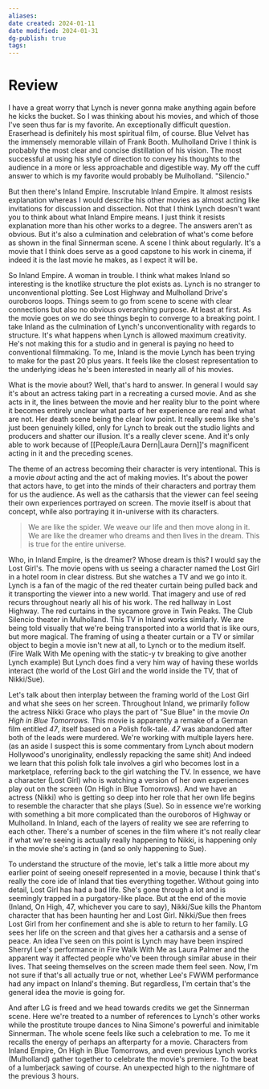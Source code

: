 ```yaml
---
aliases: 
date created: 2024-01-11
date modified: 2024-01-31
dg-publish: true
tags: 
---
```


# Review

I have a great worry that Lynch is never gonna make anything again before he kicks the bucket. So I was thinking about his movies, and which of those I've seen thus far is my favorite. An exceptionally difficult question. Eraserhead is definitely his most spiritual film, of course. Blue Velvet has the immensely memorable villain of Frank Booth. Mulholland Drive I think is probably the most clear and concise distillation of his vision. The most successful at using his style of direction to convey his thoughts to the audience in a more or less approachable and digestible way. My off the cuff answer to which is my favorite would probably be Mulholland. "Silencio."

But then there's Inland Empire. Inscrutable Inland Empire. It almost resists explanation whereas I would describe his other movies as almost acting like invitations for discussion and dissection. Not that I think Lynch doesn't want you to think about what Inland Empire means. I just think it resists explanation more than his other works to a degree. The answers aren't as obvious. But it's also a culmination and celebration of what's come before as shown in the final Sinnerman scene. A scene I think about regularly. It's a movie that I think does serve as a good capstone to his work in cinema, if indeed it is the last movie he makes, as I expect it will be.

So Inland Empire. A woman in trouble. I think what makes Inland so interesting is the knotlike structure the plot exists as. Lynch is no stranger to unconventional plotting. See Lost Highway and Mulholland Drive's ouroboros loops. Things seem to go from scene to scene with clear connections but also no obvious overarching purpose. At least at first. As the movie goes on we do see things begin to converge to a breaking point. I take Inland as the culmination of Lynch's unconventionality with regards to structure. It's what happens when Lynch is allowed maximum creativity. He's not making this for a studio and in general is paying no heed to conventional filmmaking. To me, Inland is the movie Lynch has been trying to make for the past 20 plus years. It feels like the closest representation to the underlying ideas he's been interested in nearly all of his movies.

What is the movie about? Well, that's hard to answer. In general I would say it's about an actress taking part in a recreating a cursed movie. And as she acts in it, the lines between the movie and her reality blur to the point where it becomes entirely unclear what parts of her experience are real and what are not. Her death scene being the clear low point. It really seems like she's just been genuinely killed, only for Lynch to break out the studio lights and producers and shatter our illusion. It's a really clever scene. And it's only able to work because of [[People/Laura Dern\|Laura Dern]]'s magnificent acting in it and the preceding scenes.

The theme of an actress becoming their character is very intentional. This is a movie *about* acting and the act of making movies. It's about the power that actors have, to get into the minds of their characters and portray them for us the audience. As well as the catharsis that the viewer can feel seeing their own experiences portrayed on screen. The movie itself is about that concept, while also portraying it in-universe with its characters.

> We are like the spider. We weave our life and then move along in it. We are like the dreamer who dreams and then lives in the dream. This is true for the entire universe.

Who, in Inland Empire, is the dreamer? Whose dream is this? I would say the Lost Girl's. The movie opens with us seeing a character named the Lost Girl in a hotel room in clear distress. But she watches a TV and we go into it. Lynch is a fan of the magic of the red theater curtain being pulled back and it transporting the viewer into a new world. That imagery and use of red recurs throughout nearly all his of his work. The red hallway in Lost Highway. The red curtains in the sycamore grove in Twin Peaks. The Club Silencio theater in Mulholland. This TV in Inland works similarly. We are being told visually that we're being transported into a world that is like ours, but more magical. The framing of using a theater curtain or a TV or similar object to begin a movie isn't new at all, to Lynch or to the medium itself. (Fire Walk With Me opening with the static-y tv breaking to give another Lynch example) But Lynch does find a very him way of having these worlds interact (the world of the Lost Girl and the world inside the TV, that of Nikki/Sue).

Let's talk about then interplay between the framing world of the Lost Girl and what she sees on her screen. Throughout Inland, we primarily follow the actress Nikki Grace who plays the part of "Sue Blue" in the movie *On High in Blue Tomorrows*. This movie is apparently a remake of a German film entitled *47*, itself based on a Polish folk-tale. *47* was abandoned after both of the leads were murdered. We're working with multiple layers here. (as an aside I suspect this is some commentary from Lynch about modern Hollywood's unoriginality, endlessly repacking the same shit) And indeed we learn that this polish folk tale involves a girl who becomes lost in a marketplace, referring back to the girl watching the TV. In essence, we have a character (Lost Girl) who is watching a version of her own experiences play out on the screen (On High in Blue Tomorrows). And we have an actress (Nikki) who is getting so deep into her role that her own life begins to resemble the character that she plays (Sue). So in essence we're working with something a bit more complicated than the ouroboros of Highway or Mulholland. In Inland, each of the layers of reality we see are referring to each other. There's a number of scenes in the film where it's not really clear if what we're seeing is actually really happening to Nikki, is happening only in the movie she's acting in (and so only happening to Sue).

To understand the structure of the movie, let's talk a little more about my earlier point of seeing oneself represented in a movie, because I think that's really the core ide of Inland that ties everything together. Without going into detail, Lost Girl has had a bad life. She's gone through a lot and is seemingly trapped in a purgatory-like place. But at the end of the movie (Inland, On High, 47, whichever you care to say), Nikki/Sue kills the Phantom character that has been haunting her and Lost Girl. Nikki/Sue then frees Lost Girl from her confinement and she is able to return to her family. LG sees her life on the screen and that gives her a catharsis and a sense of peace. An idea I've seen on this point is Lynch may have been inspired Sherryl Lee's performance in Fire Walk With Me as Laura Palmer and the apparent way it affected people who've been through similar abuse in their lives. That seeing themselves on the screen made them feel seen. Now, I'm not sure if that's all actually true or not, whether Lee's FWWM performance had any impact on Inland's theming. But regardless, I'm certain that's the general idea the movie is going for.

And after LG is freed and we head towards credits we get the Sinnerman scene. Here we're treated to a number of references to Lynch's other works while the prostitute troupe dances to Nina Simone's powerful and inimitable Sinnerman. The whole scene feels like such a celebration to me. To me it recalls the energy of perhaps an afterparty for a movie. Characters from Inland Empire, On High in Blue Tomorrows, and even previous Lynch works (Mulholland) gather together to celebrate the movie's premiere. To the beat of a lumberjack sawing of course. An unexpected high to the nightmare of the previous 3 hours.

